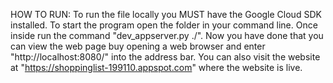 HOW TO RUN:
To run the file locally you MUST have the Google Cloud SDK installed. To start the program open the folder in your command line. Once inside run the command "dev_appserver.py ./". Now you have done that you can view the web page buy opening a web browser and enter "http://localhost:8080/" into the address bar. You can also visit the website at "https://shoppinglist-199110.appspot.com" where the website is live. 
